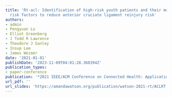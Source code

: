 ```yaml
---
title: 'Rt-acl: Identification of high-risk youth patients and their most significant
  risk factors to reduce anterior cruciate ligament reinjury risk'
authors:
- admin
- Pengyuan Lu
- Elliot Greenberg
- J Todd R Lawrence
- Theodore J Ganley
- Insup Lee
- James Weimer
date: '2021-01-01'
publishDate: '2023-11-09T04:01:28.360394Z'
publication_types:
- paper-conference
publication: '*2021 IEEE/ACM Conference on Connected Health: Applications, Systems and Engineering Technologies (CHASE)*'
url_pdf: '' 
url_slides: 'https://amandawatson.org/publication/watson-2021-rt/ACLRT.pdf'
---
```

